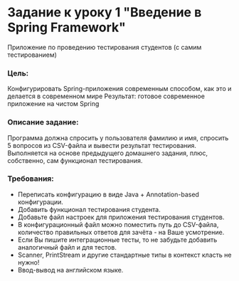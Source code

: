 # Задание к уроку 1 "Введение в Spring Framework"
Приложение по проведению тестирования студентов (с самим тестированием)
### Цель:
Конфигурировать Spring-приложения современным способом, как это и делается в современном мире Результат: готовое современное приложение на чистом Spring
### Описание задание:
Программа должна спросить у пользователя фамилию и имя, спросить 5 вопросов из CSV-файла и вывести результат тестирования.
Выполняется на основе предыдущего домашнего задания, плюс, собственно, сам функционал тестирования.
### Требования: 
* Переписать конфигурацию в виде Java + Annotation-based конфигурации.
* Добавить функционал тестирования студента.
* Добавьте файл настроек для приложения тестирования студентов.
* В конфигурационный файл можно поместить путь до CSV-файла, количество правильных ответов для зачёта - на Ваше усмотрение.
* Если Вы пишите интеграционные тесты, то не забудьте добавить аналогичный файл и для тестов.
* Scanner, PrintStream и другие стандартные типы в контекст класть не нужно!
* Ввод-вывод на английском языке.